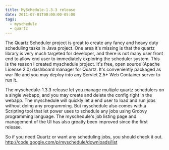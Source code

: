 ```yaml
---
title: MySchedule-1.3.3 release
date: 2011-07-01T00:00:00-05:00
tags:
  - myschedule
  - quartz
---
```

The Quartz Scheduler project is great to create any fancy and heavy duty scheduling tasks in Java project. One area it's missing is that the quartz library is very much targeted for developer, and there is not many user front end to allow end user to immediately exploring the scheduler system. This is the reason I created myschedule project. It's free, open source (Apache License 2.0) dashboard manager for Quartz. It's conveniently packaged as war file and you may deploy into any Servlet 2.5+ Web Container server to run it.

The myschedule-1.3.3 release let you manage multiple quartz schedulers on a single webapp, and you may create and delete the config right in the webapp. The myschedule will quickly let a end user to load and run jobs without doing any programming. But myschedule also comes with a Scripting tool that let power uses to schedule any jobs using Groovy programming language. The myschedule's job listing page and management of the UI has also greatly been improved since the first release.

So if you need Quartz or want any scheduling jobs, you should check it out. http://code.google.com/p/myschedule/downloads/list
